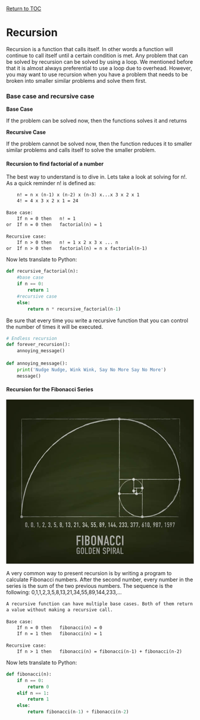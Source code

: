 <a href="https://github.com/CyberTrainingUSAF/07-Python-Programming/blob/master/00-Table-of-Contents.md" rel="Return to TOC"> Return to TOC </a>

# Recursion

Recursion is a function that calls itself. In other words a function will continue to call itself until a certain condition is met. Any problem that can be solved by recursion can be solved by using a loop. We mentioned before that it is almost always preferential to use a loop due to overhead. However, you may want to use recursion when you have a problem that needs to be broken into smaller similar problems and solve them first. 

### Base case and recursive case

**Base Case**

If the problem can be solved now, then the functions solves it and returns

**Recursive Case**

If the problem cannot be solved now, then the function reduces it to smaller similar problems and calls itself to solve the smaller problem.

#### Recursion to find factorial of a number

The best way to understand is to dive in. Lets take a look at solving for n!. As a quick reminder n! is defined as:

```text
    n! = n x (n-1) x (n-2) x (n-3) x...x 3 x 2 x 1
    4! = 4 x 3 x 2 x 1 = 24
    
Base case:
    If n = 0 then   n! = 1
or  If n = 0 then   factorial(n) = 1

Recursive case:
    If n > 0 then   n! = 1 x 2 x 3 x ... n
or  If n > 0 then   factorial(n) = n x factorial(n-1)
```
Now lets translate to Python:

```python
def recursive_factorial(n):
    #base case
    if n == 0:
        return 1
    #recursive case
    else:
        return n * recursive_factorial(n-1)
```

Be sure that every time you write a recursive function that you can control the number of times it will be executed.

```python
# Endless recursion
def forever_recursion():
    annoying_message()

def annoying_message():
    print('Nudge Nudge, Wink Wink, Say No More Say No More')
    message()
```
#### Recursion for the Fibonacci Series
![](../.gitbook/assets/Fibonacci.jpg)

A very common way to present recursion is by writing a program to calculate Fibonacci numbers. After the second number, every number in the series is the sum of the two previous numbers. The sequence is the following:
0,1,1,2,3,5,8,13,21,34,55,89,144,233,...

```text
A recursive function can have multiple base cases. Both of them return a value without making a recursive call.

Base case:
    If n = 0 then   fibonacci(n) = 0
    If n = 1 then   fibonacci(n) = 1

Recursive case:
    If n > 1 then   fibonacci(n) = fibonacci(n-1) + fibonacci(n-2)
```
Now lets translate to Python:

```python
def fibonacci(n):
    if n == 0:
        return 0
    elif n == 1:
        return 1
    else:
        return fibonacci(n-1) + fibonacci(n-2)
```